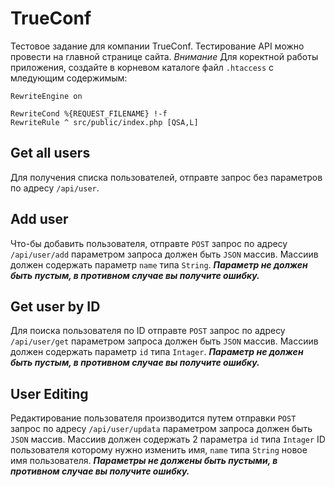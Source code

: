 # TrueConf
Тестовое задание для компании TrueConf. Тестирование API можно провести на главной странице сайта.
*Внимание* Для коректной работы приложения, создайте в корневом каталоге файл `.htaccess` с мледующим содержимым:
```
RewriteEngine on

RewriteCond %{REQUEST_FILENAME} !-f
RewriteRule ^ src/public/index.php [QSA,L]
```

## Get all users
Для получения списка пользователей, отправте запрос без параметров по адресу `/api/user`.

## Add user
Что-бы добавить пользователя, отправте `POST` запрос по адресу `/api/user/add` параметром запроса должен быть `JSON` массив.
Массиив должен содержать параметр `name` типа `String`. ___Параметр не должен быть пустым, в противном случае вы получите ошибку.___

## Get user by ID
Для поиска пользователя по ID отправте `POST` запрос по адресу `/api/user/get` параметром запроса должен быть `JSON` массив.
Массиив должен содержать параметр `id` типа `Intager`. ___Параметр не должен быть пустым, в противном случае вы получите ошибку.___

## User Editing
Редактирование пользователя производится путем отправки `POST` запрос по адресу `/api/user/updata` параметром запроса должен быть `JSON` массив.
Массиив должен содержать 2 параметра `id` типа `Intager` ID пользователя которому нужно изменить имя, `name` типа `String` новое имя пользователя.  ___Параметры не должены быть пустыми, в противном случае вы получите ошибку.___

